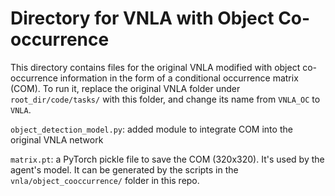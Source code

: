 # Directory for VNLA with Object Co-occurrence

This directory contains files for the original VNLA modified with object co-occurrence information in the form of a conditional occurrence matrix (COM). To run it, replace the original VNLA folder under `root_dir/code/tasks/` with this folder, and change its name from `VNLA_OC` to `VNLA`.

`object_detection_model.py`: added module to integrate COM into the original VNLA network

`matrix.pt`: a PyTorch pickle file to save the COM (320x320). It's used by the agent's model. It can be generated by the scripts in the `vnla/object_cooccurrence/` folder in this repo.